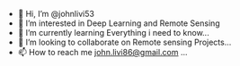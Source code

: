 - 👋 Hi, I’m @johnlivi53
- 👀 I’m interested in Deep Learning and Remote Sensing 
- 🌱 I’m currently learning Everything i need to know...
- 💞️ I’m looking to collaborate on Remote sensing Projects...
- 📫 How to reach me john.livi86@gmail.com ...

<!---
johnlivi53/johnlivi53 is a ✨ special ✨ repository because its `README.md` (this file) appears on your GitHub profile.
You can click the Preview link to take a look at your changes.
--->
